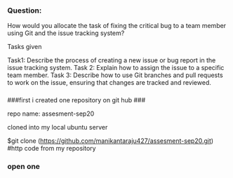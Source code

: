 ### Question:

How would you allocate the task of fixing the critical bug to a team member using Git and the issue tracking system?

Tasks given

Task1: Describe the process of creating a new issue or bug report in the issue tracking system.
Task 2: Explain how to assign the issue to a specific team member.
Task 3: Describe how to use Git branches and pull requests to work on the issue, ensuring that changes are tracked and reviewed.
###


###first i created one repository on git hub  ###

repo name: assesment-sep20

cloned into my local ubuntu server 

$git clone (https://github.com/manikantaraju427/assesment-sep20.git) #http code from my repository

### open one 
